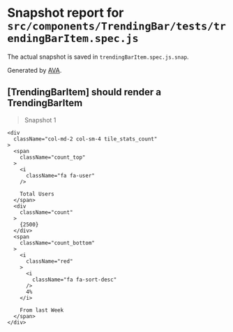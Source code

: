 # Snapshot report for `src/components/TrendingBar/tests/trendingBarItem.spec.js`

The actual snapshot is saved in `trendingBarItem.spec.js.snap`.

Generated by [AVA](https://ava.li).

## [TrendingBarItem] should render a TrendingBarItem

> Snapshot 1

    <div
      className="col-md-2 col-sm-4 tile_stats_count"
    >
      <span
        className="count_top"
      >
        <i
          className="fa fa-user"
        />
     
        Total Users
      </span>
      <div
        className="count"
      >
        {2500}
      </div>
      <span
        className="count_bottom"
      >
        <i
          className="red"
        >
          <i
            className="fa fa-sort-desc"
          />
          4%
        </i>
     
        From last Week
      </span>
    </div>
